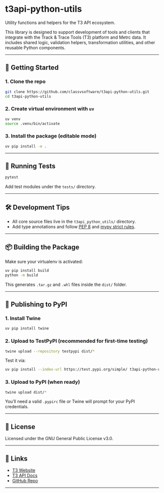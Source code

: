 # t3api-python-utils

Utility functions and helpers for the T3 API ecosystem.

This library is designed to support development of tools and clients that integrate with the Track & Trace Tools (T3) platform and Metrc data. It includes shared logic, validation helpers, transformation utilities, and other reusable Python components.

---

## 🚀 Getting Started

### 1. Clone the repo

```bash
git clone https://github.com/classvsoftware/t3api-python-utils.git
cd t3api-python-utils
````

### 2. Create virtual environment with `uv`

```bash
uv venv
source .venv/bin/activate
```

### 3. Install the package (editable mode)

```bash
uv pip install -e .
```

---

## 🧪 Running Tests

```bash
pytest
```

Add test modules under the `tests/` directory.

---

## 🛠️ Development Tips

* All core source files live in the `t3api_python_utils/` directory.
* Add type annotations and follow [PEP 8](https://peps.python.org/pep-0008/) and [mypy strict rules](https://mypy.readthedocs.io/en/stable/config_file.html).

---

## 📦 Building the Package

Make sure your virtualenv is activated:

```bash
uv pip install build
python -m build
```

This generates `.tar.gz` and `.whl` files inside the `dist/` folder.

---

## 🚀 Publishing to PyPI

### 1. Install Twine

```bash
uv pip install twine
```

### 2. Upload to TestPyPI (recommended for first-time testing)

```bash
twine upload --repository testpypi dist/*
```

Test it via:

```bash
uv pip install --index-url https://test.pypi.org/simple/ t3api-python-utils
```

### 3. Upload to PyPI (when ready)

```bash
twine upload dist/*
```

You’ll need a valid `.pypirc` file or Twine will prompt for your PyPI credentials.

---

## 📎 License

Licensed under the GNU General Public License v3.0.

---

## 🔗 Links

* [T3 Website](https://trackandtrace.tools)
* [T3 API Docs](https://api.trackandtrace.tools/v2/docs)
* [GitHub Repo](https://github.com/classvsoftware/t3api-python-utils)

---
